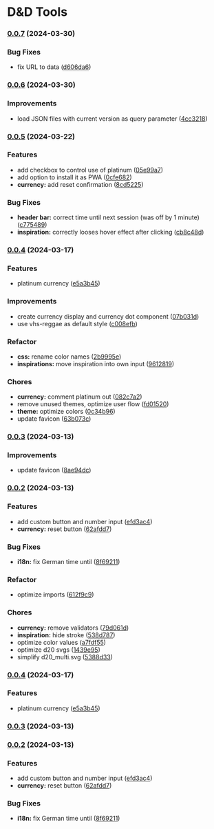 # D&D Tools
### [0.0.7](https://github.com/MunkiWinchester/dnd-tools/compare/v0.0.6...v0.0.7) (2024-03-30)


### Bug Fixes

* fix URL to data ([d606da6](https://github.com/MunkiWinchester/dnd-tools/commit/d606da66adc3ecc8438ecbbbad370169d091b5bd))

### [0.0.6](https://github.com/MunkiWinchester/dnd-tools/compare/v0.0.5...v0.0.6) (2024-03-30)


### Improvements

* load JSON files with current version as query parameter ([4cc3218](https://github.com/MunkiWinchester/dnd-tools/commit/4cc3218b0a963a3d0f6636663f423a5c1b569ede))

### [0.0.5](https://github.com/MunkiWinchester/dnd-tools/compare/v0.0.4...v0.0.5) (2024-03-22)


### Features

* add checkbox to control use of platinum ([05e99a7](https://github.com/MunkiWinchester/dnd-tools/commit/05e99a7f0a08e687ef2fd4aeb12f9a52808dc873))
* add option to install it as PWA ([0cfe682](https://github.com/MunkiWinchester/dnd-tools/commit/0cfe682c5a7040480fecb8d92dccc28d4f577e11))
* **currency:** add reset confirmation ([8cd5225](https://github.com/MunkiWinchester/dnd-tools/commit/8cd52252d7b6df31bc488bc848c557fe01eb2bf7))


### Bug Fixes

* **header bar:** correct time until next session (was off by 1 minute) ([c775489](https://github.com/MunkiWinchester/dnd-tools/commit/c775489114a16e7d3ddfe9af045a4a1e6fc71759))
* **inspiration:** correctly looses hover effect after clicking ([cb8c48d](https://github.com/MunkiWinchester/dnd-tools/commit/cb8c48dcb7be9ea9dcc395289cfa8f7d91ca3169))

### [0.0.4](https://github.com/MunkiWinchester/dnd-tools/compare/v0.0.3...v0.0.4) (2024-03-17)

### Features

* platinum currency ([e5a3b45](https://github.com/MunkiWinchester/dnd-tools/commit/e5a3b45b237dbb42e3303e6b343bb981a8a7a42c))

### Improvements

* create currency display and currency dot component ([07b031d](https://github.com/MunkiWinchester/dnd-tools/commit/07b031d1b4916a20ac76ff5670b606fbb2081393))
* use vhs-reggae as default style ([c008efb](https://github.com/MunkiWinchester/dnd-tools/commit/c008efb6a960bea37f2dd97815be2ccda508b06c))

### Refactor

* **css:** rename color names ([2b9995e](https://github.com/MunkiWinchester/dnd-tools/commit/2b9995e724fd5f078b8be4bcc1b8ed59657b8399))
* **inspirations:** move inspiration into own input ([9612819](https://github.com/MunkiWinchester/dnd-tools/commit/9612819b0c94277097bbcedda1ccaf8b49494d18))

### Chores

* **currency:** comment platinum out ([082c7a2](https://github.com/MunkiWinchester/dnd-tools/commit/082c7a27f88ceea77fcc783fb56443bd1b9cd34b))
* remove unused themes, optimize user flow ([fd01520](https://github.com/MunkiWinchester/dnd-tools/commit/fd0152047125764dd8e3b6ca4c009e8c549e59eb))
* **theme:** optimize colors ([0c34b96](https://github.com/MunkiWinchester/dnd-tools/commit/0c34b963233192f1b0d3b747137393da30fd022a))
* update favicon ([63b073c](https://github.com/MunkiWinchester/dnd-tools/commit/63b073c3e64f4114b1b2695c320c084966689248))

### [0.0.3](https://github.com/MunkiWinchester/dnd-tools/compare/v0.0.2...v0.0.3) (2024-03-13)

### Improvements

* update favicon ([8ae94dc](https://github.com/MunkiWinchester/dnd-tools/commit/8ae94dc23ea6e2bd4507e4dda8c3823f7ff9a0bc))

### [0.0.2](https://github.com/MunkiWinchester/dnd-tools/compare/v0.0.1...v0.0.2) (2024-03-13)

### Features

* add custom button and number input ([efd3ac4](https://github.com/MunkiWinchester/dnd-tools/commit/efd3ac4607b030c1eb10db69dfe5dde179b4254a))
* **currency:** reset button ([62afdd7](https://github.com/MunkiWinchester/dnd-tools/commit/62afdd71088a914402856e025450d1fb55cbe7f0))

### Bug Fixes

* **i18n:** fix German time until ([8f69211](https://github.com/MunkiWinchester/dnd-tools/commit/8f6921196c412304745163435411f78157502b7e))

### Refactor

* optimize imports ([612f9c9](https://github.com/MunkiWinchester/dnd-tools/commit/612f9c90a17a34a7fbb2e1a3c7bcc2f20042b569))

### Chores

* **currency:** remove validators ([79d061d](https://github.com/MunkiWinchester/dnd-tools/commit/79d061da89eb682be527662a22ff95fad9c0f36f))
* **inspiration:** hide stroke ([538d787](https://github.com/MunkiWinchester/dnd-tools/commit/538d7871b6f16806c0e2c97f6ad5e75cbf503d13))
* optimize color values ([a7fdf55](https://github.com/MunkiWinchester/dnd-tools/commit/a7fdf55e3600bb2f1e5727167becd1584deb0e5c))
* optimize d20 svgs ([1439e95](https://github.com/MunkiWinchester/dnd-tools/commit/1439e9555b2db1a1ef60bf346d1e4455d0e23edd))
* simplify d20_multi.svg ([5388d33](https://github.com/MunkiWinchester/dnd-tools/commit/5388d33cbc6ca6df21eee6f07326b094114f1068))

### [0.0.4](https://github.com/MunkiWinchester/dnd-tools/compare/v0.0.3...v0.0.4) (2024-03-17)

### Features

* platinum currency ([e5a3b45](https://github.com/MunkiWinchester/dnd-tools/commit/e5a3b45b237dbb42e3303e6b343bb981a8a7a42c))

### [0.0.3](https://github.com/MunkiWinchester/dnd-tools/compare/v0.0.2...v0.0.3) (2024-03-13)

### [0.0.2](https://github.com/MunkiWinchester/dnd-tools/compare/v0.0.1...v0.0.2) (2024-03-13)

### Features

* add custom button and number input ([efd3ac4](https://github.com/MunkiWinchester/dnd-tools/commit/efd3ac4607b030c1eb10db69dfe5dde179b4254a))
* **currency:** reset button ([62afdd7](https://github.com/MunkiWinchester/dnd-tools/commit/62afdd71088a914402856e025450d1fb55cbe7f0))

### Bug Fixes

* **i18n:** fix German time until ([8f69211](https://github.com/MunkiWinchester/dnd-tools/commit/8f6921196c412304745163435411f78157502b7e))
